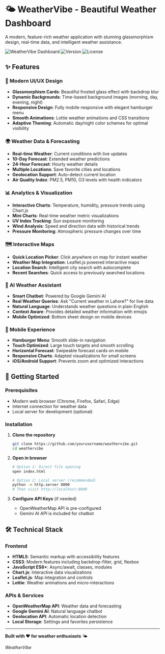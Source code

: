 # 🌤️ WeatherVibe - Beautiful Weather Dashboard

A modern, feature-rich weather application with stunning glassmorphism design, real-time data, and intelligent weather assistance.

![WeatherVibe Dashboard](https://img.shields.io/badge/Status-Active-brightgreen) ![Version](https://img.shields.io/badge/Version-1.0.0-blue) ![License](https://img.shields.io/badge/License-MIT-yellow)

## ✨ Features

### 🎨 **Modern UI/UX Design**
- **Glassmorphism Cards**: Beautiful frosted glass effect with backdrop blur
- **Dynamic Backgrounds**: Time-based background images (morning, day, evening, night)
- **Responsive Design**: Fully mobile-responsive with elegant hamburger menu
- **Smooth Animations**: Lottie weather animations and CSS transitions
- **Adaptive Theming**: Automatic day/night color schemes for optimal visibility

### 🌍 **Weather Data & Forecasting**
- **Real-time Weather**: Current conditions with live updates
- **10-Day Forecast**: Extended weather predictions
- **24-Hour Forecast**: Hourly weather details
- **Multiple Locations**: Save favorite cities and locations
- **Geolocation Support**: Auto-detect current location
- **Air Quality Index**: PM2.5, PM10, O3 levels with health indicators

### 📊 **Analytics & Visualization**
- **Interactive Charts**: Temperature, humidity, pressure trends using Chart.js
- **Mini Charts**: Real-time weather metric visualizations
- **UV Index Tracking**: Sun exposure monitoring
- **Wind Analysis**: Speed and direction data with historical trends
- **Pressure Monitoring**: Atmospheric pressure changes over time

### 🗺️ **Interactive Maps**
- **Quick Location Picker**: Click anywhere on map for instant weather
- **Weather Map Integration**: Leaflet.js powered interactive maps
- **Location Search**: Intelligent city search with autocomplete
- **Recent Searches**: Quick access to previously searched locations

### 🤖 **AI Weather Assistant**
- **Smart Chatbot**: Powered by Google Gemini AI
- **Real Weather Queries**: Ask "Current weather in Lahore?" for live data
- **Natural Language**: Understands weather questions in plain English
- **Context Aware**: Provides detailed weather information with emojis
- **Mobile Optimized**: Bottom sheet design on mobile devices

### 📱 **Mobile Experience**
- **Hamburger Menu**: Smooth slide-in navigation
- **Touch Optimized**: Large touch targets and smooth scrolling
- **Horizontal Forecast**: Swipeable forecast cards on mobile
- **Responsive Charts**: Adapted visualizations for small screens
- **iOS/Android Support**: Prevents zoom and optimized interactions

## 🚀 Getting Started

### Prerequisites
- Modern web browser (Chrome, Firefox, Safari, Edge)
- Internet connection for weather data
- Local server for development (optional)

### Installation

1. **Clone the repository**
   ```bash
   git clone https://github.com/yourusername/weathervibe.git
   cd weathervibe
   ```

2. **Open in browser**
   ```bash
   # Option 1: Direct file opening
   open index.html
   
   # Option 2: Local server (recommended)
   python -m http.server 8000
   # Then visit http://localhost:8000
   ```

3. **Configure API Keys** (if needed)
   - OpenWeatherMap API is pre-configured
   - Gemini AI API is included for chatbot

## 🛠️ Technical Stack

### Frontend
- **HTML5**: Semantic markup with accessibility features
- **CSS3**: Modern features including backdrop-filter, grid, flexbox
- **JavaScript ES6+**: Async/await, classes, modules
- **Chart.js**: Interactive data visualizations
- **Leaflet.js**: Map integration and controls
- **Lottie**: Weather animations and micro-interactions

### APIs & Services
- **OpenWeatherMap API**: Weather data and forecasting
- **Google Gemini AI**: Natural language chatbot
- **Geolocation API**: Automatic location detection
- **Local Storage**: Settings and favorites persistence

---

**Built with ❤️ for weather enthusiasts** 🌤️

*WeatherVibe*
